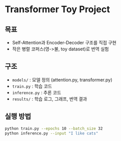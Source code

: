 # Transformer Toy Project

## 목표
- Self-Attention과 Encoder-Decoder 구조를 직접 구현
- 작은 병렬 코퍼스(영->불, toy dataset)로 번역 실험

## 구조
- `models/` : 모델 정의 (attention.py, transformer.py)
- `train.py` : 학습 코드
- `inference.py` : 추론 코드
- `results/` : 학습 로그, 그래프, 번역 결과 

## 실행 방법
```bash
python train.py --epochs 10 --batch_size 32
python inference.py --input "I like cats"